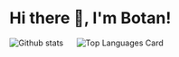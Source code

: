 <h1>Hi there 👋, I'm Botan!</h1>

![Github stats](https://github-readme-stats.vercel.app/api?username=Botan-Cosar&theme=codeSTACKr&show_icons=true&count_private=true) &nbsp;&nbsp;&nbsp;&nbsp;
![Top Languages Card](https://github-readme-stats.vercel.app/api/top-langs/?username=Botan-Cosar)





